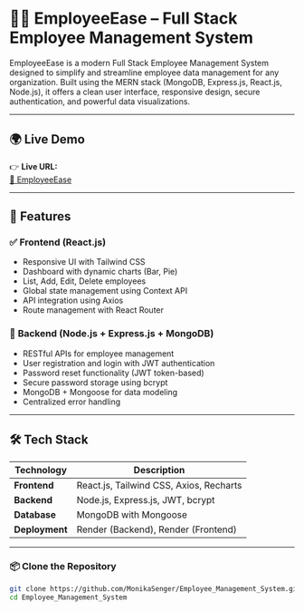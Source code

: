 # 👨‍💼 EmployeeEase – Full Stack Employee Management System

EmployeeEase is a modern Full Stack Employee Management System designed to simplify and streamline employee data management for any organization. Built using the MERN stack (MongoDB, Express.js, React.js, Node.js), it offers a clean user interface, responsive design, secure authentication, and powerful data visualizations.

---
## 🌍 Live Demo

👉 **Live URL:**  
[🔗 EmployeeEase](https://employee-management-system-frontend-td0u.onrender.com)

---
## 🚀 Features

### ✅ **Frontend (React.js)**
- Responsive UI with Tailwind CSS
- Dashboard with dynamic charts (Bar, Pie)
- List, Add, Edit, Delete employees
- Global state management using Context API
- API integration using Axios
- Route management with React Router

### 🔐 **Backend (Node.js + Express.js + MongoDB)**
- RESTful APIs for employee management
- User registration and login with JWT authentication
- Password reset functionality (JWT token-based)
- Secure password storage using bcrypt
- MongoDB + Mongoose for data modeling
- Centralized error handling

---

## 🛠️ Tech Stack

| Technology | Description |
|------------|-------------|
| **Frontend** | React.js, Tailwind CSS, Axios, Recharts |
| **Backend**  | Node.js, Express.js, JWT, bcrypt |
| **Database** | MongoDB with Mongoose |
| **Deployment** | Render (Backend), Render (Frontend) |

---

### 📦 Clone the Repository

```bash
git clone https://github.com/MonikaSenger/Employee_Management_System.git
cd Employee_Management_System
